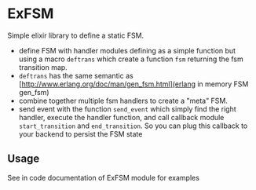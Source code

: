 # ExFSM #

Simple elixir library to define a static FSM.

- define FSM with handler modules defining as a simple function but using a
 macro `deftrans` which create a function `fsm` returning the fsm transition map.
- `deftrans` has the same semantic as [http://www.erlang.org/doc/man/gen_fsm.html](erlang in memory FSM gen_fsm)
- combine together multiple fsm handlers to create a "meta" FSM.
- send event with the function `send_event` which simply find the right
  handler, execute the handler function, and call callback module
  `start_transition` and `end_transition`. So you can plug this callback to
  your backend to persist the FSM state

## Usage ##

See in code documentation of ExFSM module for examples
